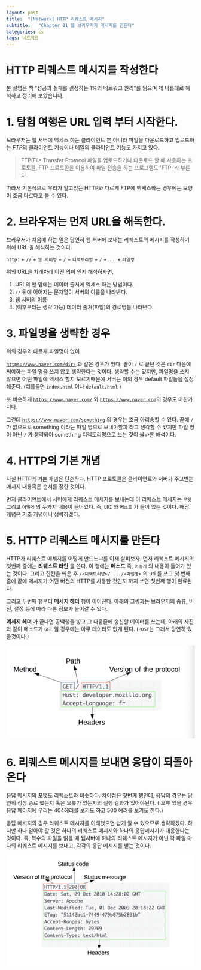 ```yaml
---
layout: post
title:  "[Network] HTTP 리퀘스트 메시지"
subtitle:   "Chapter 01 웹 브라우저가 메시지를 만든다"
categories: cs
tags: 네트워크
---
```




# HTTP 리퀘스트 메시지를 작성한다

본 설명은 책 "성공과 실패를 결정하는 1%의 네트워크 원리"를 읽으며 제 나름대로 해석하고 정리해 보았습니다.

# 1. 탐험 여행은 URL 입력 부터 시작한다.

브라우저는 웹 서버에 액세스 하는 클라이언트 뿐 아니라 파일을 다운로드하고 업로드하는 *FTP*의 클라이언트 기능이나 메일의 클라이언트 기능도 가지고 있다.

> FTP(File Transfer Protocol
파일을 업로드하거나 다운로드 할 때 사용하는 프로토콜, FTP 프로토콜을 이용하여 파일 전송을 하는 프로그램도 'FTP' 라 부른다.

따라서 기본적으로 우리가 알고있는 HTTP와 다르게 FTP에 엑세스하는 경우에는 모양이 조금 다르다고 볼 수 있다. 

# 2. 브라우저는 먼저 URL을 해독한다.

브라우저가 처음에 하는 일은 당연히 웹 서버에 보내는 리퀘스트의 메시지를 작성하기 위해 URL 을 해석하는 것이다.

`http:` +  `//`  +  `웹 서버명`  +  `/` +  `디렉토리명` +  `/` + ..... + `파일명`

위의 URL을 차례차례 어떤 의미 인지 해석하자면,

1. URL의 맨 앞에는 데이터 출처에 엑세스 하는 방법이다.
2. `//` 뒤에 이어지는 문자열이 서버의 이름을 나타낸다.
3. 웹 서버의 이름
4. (이후부터는 생략 가능) 데이터 출처(파일)의 경로명을 나타낸다.

# 3. 파일명을 생략한 경우

위의 경우와 다르게 파일명이 없이

[`https://www.naver.com/dir/`](https://www.naver.com/dir/) 과 같은 경우가 있다. 끝이 `/` 로 끝난 것은 `dir` 다음에 써야하는 파일 명을 쓰지 않고 생략한다는 것이다. 생략할 수는 있지만, 파일명을 쓰지 않으면 어떤 파일에 엑세스 할지 모르기때문에 서버는 이의 경우 default 파일들을 설정해준다. (예를들면 `index,html` 이나 `default.html` )

또 비슷하게 [`https://www.naver.com/`](https://www.naver.com/) 와 [`https://www.naver.com`](https://www.naver.com/)의 경우도 마찬가지다. 

그런데 [`https://www.naver.com/something`](https://www.naver.com/something) 의 경우는 조금 아리송할 수 있다. 끝에 `/` 가 없으므로 something 이라는 파일 명으로 보내야할까 라고 생각할 수 있지만 파일 명이 아닌 `/` 가 생략되어 something 디렉토리명으로 보는 것이 옳바른 해석이다.

# 4. HTTP의 기본 개념

사실 HTTP의 기본 개념은 단순하다. HTTP 프로토콜은 클라이언트와 서버가 주고받는 메시지 내용혹은 순서를 정한 것이다. 

먼저 클라이언트에서 서버에게 리퀘스트 메세지를 보내는데 이 리퀘스트 메세지는 `무엇` 그리고 `어떻게` 의 두가지 내용이 들어있다. 즉, `URI` 와 `메소드` 가 들어 있는 것이다. 해당 개념은 기초 개념이니 생략하겠다.

# 5. HTTP 리퀘스트 메시지를 만든다

HTTP가 리퀘스트 메세지를 어떻게 만드느냐를 이제 살펴보자. 먼저 리퀘스트 메시지의 첫번째 줄에는 **리퀘스트 라인** 을 쓴다. 이 행에는 **메소드** 즉, `어떻게` 의 내용이 들어가 있는 것이다. 그리고 한칸을 띄운 후 `/<디렉토리명>/..../<파일명>` 의 uri 를 쓰고 첫 번째 줄에 끝에 메시지가 어떤 버전의 HTTP를 사용한 것인지 까지 쓰면 첫번째 행이 완료된다.

그리고 두번째 행부터 **메세지 헤더** 행이 이어진다. 아래의 그림과는 브라우저의 종류, 버전, 설정 등에 따라 다른 정보가 들어갈 수 있다.

**메세지 헤더** 가 끝나면 공백행을 넣고 그 다음줄에 송신할 데이터를 쓰는데, 아래의 사진과 같이 메소드가 `GET` 일 경우에는 아무 데이터도 없게 된다. (`POST`는 그래서 당연히 있을것이다.)

![ㅍ1](\assets\img\ㅍ1.png)

# 6. 리퀘스트 메시지를 보내면 응답이 되돌아온다

응답 메시지의 포맷도 리퀘스트와 비슷하다. 차이점은 첫번째 행인데, 응답의 경우는 당연히 정상 종료 했는지 혹은 오류가 있는지의 실행 결과가 있어야된다. ( 오류 있을 경우 응답 페이지에 우리는 404에러를 보기도 하고 500 에러를 보기도 한다.) 

응답 메시지의 경우 리퀘스트 메시지를 이해했으면 쉽게 알 수 있으므로 생략하겠다. 하지만 하나 알아야 할 것은 하나의 리퀘스트 메시지와 하나의 응답메시지가 대응한다는 것이다. 즉, 복수의 파일을 읽을 때 웹서버에 하나의 리퀘스트 메시지가 아닌 각 파일 마다의 리퀘스트 메시지를 보내고, 각각의 응답 메시지를 받는 것이다.

![ㅍ](\assets\img\ㅍ.png)

